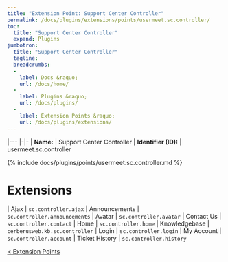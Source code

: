 ```yaml
---
title: "Extension Point: Support Center Controller"
permalink: /docs/plugins/extensions/points/usermeet.sc.controller/
toc:
  title: "Support Center Controller"
  expand: Plugins
jumbotron:
  title: "Support Center Controller"
  tagline: 
  breadcrumbs:
  -
    label: Docs &raquo;
    url: /docs/home/
  -
    label: Plugins &raquo;
    url: /docs/plugins/
  -
    label: Extension Points &raquo;
    url: /docs/plugins/extensions/
---
```


|---
|-|-
| **Name:** | Support Center Controller
| **Identifier (ID):** | usermeet.sc.controller

{% include docs/plugins/points/usermeet.sc.controller.md %}

# Extensions

| Ajax | `sc.controller.ajax`
| Announcements | `sc.controller.announcements`
| Avatar | `sc.controller.avatar`
| Contact Us | `sc.controller.contact`
| Home | `sc.controller.home`
| Knowledgebase | `cerberusweb.kb.sc.controller`
| Login | `sc.controller.login`
| My Account | `sc.controller.account`
| Ticket History | `sc.controller.history`

<div class="section-nav">
	<div class="left">
		<a href="/docs/plugins/extensions/#extension-points" class="prev">&lt; Extension Points</a>
	</div>
	<div class="right align-right">
	</div>
</div>
<div class="clear"></div>